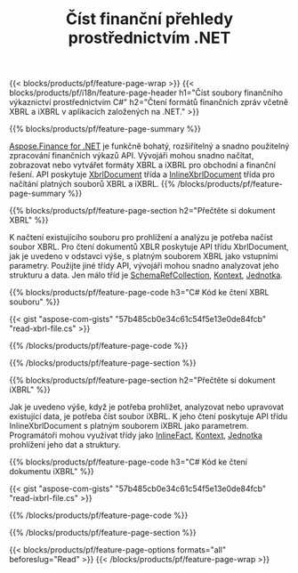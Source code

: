 ﻿---
title: Číst finanční přehledy prostřednictvím .NET
url: /cs/net/read/
description:  C# kód pro čtení finančních zpráv v souborech XBRL a iXBRL prostřednictvím knihovny .NET.
---
{{< blocks/products/pf/feature-page-wrap >}}
{{< blocks/products/pf/i18n/feature-page-header h1="Číst soubory finančního výkaznictví prostřednictvím C#" h2="Čtení formátů finančních zpráv včetně XBRL a iXBRL v aplikacích založených na .NET." >}}

{{% blocks/products/pf/feature-page-summary %}}

[Aspose.Finance for .NET](https://products.aspose.com/finance/net/) je funkčně bohatý, rozšiřitelný a snadno použitelný zpracování finančních výkazů API. Vývojáři mohou snadno načítat, zobrazovat nebo vytvářet formáty XBRL a iXBRL pro obchodní a finanční řešení. API poskytuje [XbrlDocument](https://apireference.aspose.com/finance/net/aspose.finance.xbrl/xbrldocument) třída a  [InlineXbrlDocument](https://apireference.aspose.com/finance/net/aspose.finance.xbrl.inline/inlinexbrldocument) třída pro načítání platných souborů XBRL a iXBRL.
{{% /blocks/products/pf/feature-page-summary %}}

{{% blocks/products/pf/feature-page-section h2="Přečtěte si dokument XBRL" %}}

K načtení existujícího souboru pro prohlížení a analýzu je potřeba načíst soubor XBRL. Pro čtení dokumentů XBLR poskytuje API třídu XbrlDocument, jak je uvedeno v odstavci výše, s platným souborem XBRL jako vstupními parametry. Použijte jiné třídy API, vývojáři mohou snadno analyzovat jeho strukturu a data. Jen málo tříd je [SchemaRefCollection](https://apireference.aspose.com/finance/net/aspose.finance.xbrl/schemarefcollection), [Kontext](https://apireference.aspose.com/finance/net/aspose.finance.xbrl/context), [Jednotka](https://apireference.aspose.com/finance/net/aspose.finance.xbrl/unit).

{{% blocks/products/pf/feature-page-code h3="C# Kód ke čtení XBRL souboru" %}}

{{< gist "aspose-com-gists" "57b485cb0e34c61c54f5e13e0de84fcb" "read-xbrl-file.cs" >}} 

{{% /blocks/products/pf/feature-page-code %}}

{{% /blocks/products/pf/feature-page-section %}}

{{% blocks/products/pf/feature-page-section h2="Přečtěte si dokument iXBRL" %}}

Jak je uvedeno výše, když je potřeba prohlížet, analyzovat nebo upravovat existující data, je potřeba číst soubor iXBRL. K jeho čtení poskytuje API třídu InlineXbrlDocument s platným souborem iXBRL jako parametrem. Programátoři mohou využívat třídy jako [InlineFact](https://apireference.aspose.com/finance/net/aspose.finance.xbrl.inline/inlinefact), [Kontext](https://apireference.aspose.com/finance/net/aspose.finance.xbrl/context), [Jednotka](https://apireference.aspose.com/finance/net/aspose.finance.xbrl/unit) prohlížení jeho dat a struktury. 

{{% blocks/products/pf/feature-page-code h3="C# Kód ke čtení dokumentu iXBRL" %}}

{{< gist "aspose-com-gists" "57b485cb0e34c61c54f5e13e0de84fcb" "read-ixbrl-file.cs" >}}

{{% /blocks/products/pf/feature-page-code %}}

{{% /blocks/products/pf/feature-page-section %}}

{{< blocks/products/pf/feature-page-options formats="all" beforeslug="Read" >}}
{{< /blocks/products/pf/feature-page-wrap >}}
